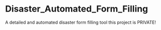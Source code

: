 # Disaster_Automated_Form_Filling
A detailed and automated disaster form filling tool
this project is PRIVATE!
